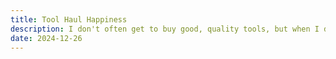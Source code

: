 ```yaml
---
title: Tool Haul Happiness
description: I don't often get to buy good, quality tools, but when I do it is in bunches
date: 2024-12-26
---
```

